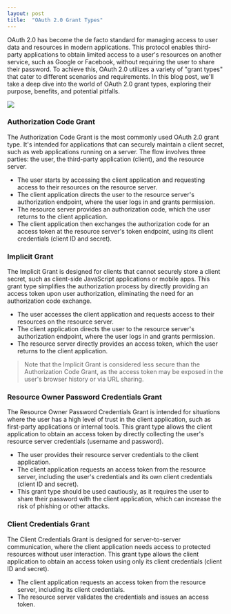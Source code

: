 ```yaml
---
layout: post
title:  "OAuth 2.0 Grant Types"
---
```


OAuth 2.0 has become the de facto standard for managing access to user data and resources in modern applications. This protocol enables third-party applications to obtain limited access to a user's resources on another service, such as Google or Facebook, without requiring the user to share their password. To achieve this, OAuth 2.0 utilizes a variety of "grant types" that cater to different scenarios and requirements. In this blog post, we'll take a deep dive into the world of OAuth 2.0 grant types, exploring their purpose, benefits, and potential pitfalls.

[![](https://mermaid.ink/img/pako:eNqFkk9v2kAQxb_KantpJTiUJorkQyNkJIRECrSukGJzGLxjvMp619k_QdTw3TPYjduIovqy1s6b99t5mobnRiCPeKHMPi_Bejb_nmlG3_hjui5lXrKdBe2ZK01Qgs1YcHi_-cSGw69slSyaxDyhZou9RnvqGuk2iqLngM5Lo0l4lh4fIC-lxiObxnGaxkoimcYWBZ0SFJueKZsNdba83qoFHX86tEe2ipPmd2dyqPGNFyfveaRf45ZBXRNtTLRx8KWx8he0gpgmvoKLk679GylfsHNYJfMmscFRMviCqh9yfgH9YgVbUoSHFtvruuJnMuiLy744unB5L0zTJTi3N2T9Jyx3La356PIlszSdVbWSufT_mfoc8hB2xBhuwaHo5x_9I4BM54peNsGC9e8vpFLRh6JAgLu_6t0CdcXbWyzyGz7gFdoKpKDVa86GGfclVpjxiH4FFhCUz3imTySF4M2Pg8555G3AAQ-1AI8TCWRc8aigQOgWhfTGPnTr3G71gNegH41505xeASsN-Cw?type=png)](https://mermaid.live/edit#pako:eNqFkk9v2kAQxb_KantpJTiUJorkQyNkJIRECrSukGJzGLxjvMp619k_QdTw3TPYjduIovqy1s6b99t5mobnRiCPeKHMPi_Bejb_nmlG3_hjui5lXrKdBe2ZK01Qgs1YcHi_-cSGw69slSyaxDyhZou9RnvqGuk2iqLngM5Lo0l4lh4fIC-lxiObxnGaxkoimcYWBZ0SFJueKZsNdba83qoFHX86tEe2ipPmd2dyqPGNFyfveaRf45ZBXRNtTLRx8KWx8he0gpgmvoKLk679GylfsHNYJfMmscFRMviCqh9yfgH9YgVbUoSHFtvruuJnMuiLy744unB5L0zTJTi3N2T9Jyx3La356PIlszSdVbWSufT_mfoc8hB2xBhuwaHo5x_9I4BM54peNsGC9e8vpFLRh6JAgLu_6t0CdcXbWyzyGz7gFdoKpKDVa86GGfclVpjxiH4FFhCUz3imTySF4M2Pg8555G3AAQ-1AI8TCWRc8aigQOgWhfTGPnTr3G71gNegH41505xeASsN-Cw)

### Authorization Code Grant
The Authorization Code Grant is the most commonly used OAuth 2.0 grant type. It's intended for applications that can securely maintain a client secret, such as web applications running on a server. The flow involves three parties: the user, the third-party application (client), and the resource server.

- The user starts by accessing the client application and requesting access to their resources on the resource server.
- The client application directs the user to the resource server's authorization endpoint, where the user logs in and grants permission.
- The resource server provides an authorization code, which the user returns to the client application.
- The client application then exchanges the authorization code for an access token at the resource server's token endpoint, using its client credentials (client ID and secret).

### Implicit Grant
The Implicit Grant is designed for clients that cannot securely store a client secret, such as client-side JavaScript applications or mobile apps. This grant type simplifies the authorization process by directly providing an access token upon user authorization, eliminating the need for an authorization code exchange.

- The user accesses the client application and requests access to their resources on the resource server.
- The client application directs the user to the resource server's authorization endpoint, where the user logs in and grants permission.
- The resource server directly provides an access token, which the user returns to the client application.

> Note that the Implicit Grant is considered less secure than the Authorization Code Grant, as the access token may be exposed in the user's browser history or via URL sharing.

### Resource Owner Password Credentials Grant
The Resource Owner Password Credentials Grant is intended for situations where the user has a high level of trust in the client application, such as first-party applications or internal tools. This grant type allows the client application to obtain an access token by directly collecting the user's resource server credentials (username and password).

- The user provides their resource server credentials to the client application.
- The client application requests an access token from the resource server, including the user's credentials and its own client credentials (client ID and secret).
- This grant type should be used cautiously, as it requires the user to share their password with the client application, which can increase the risk of phishing or other attacks.

### Client Credentials Grant
The Client Credentials Grant is designed for server-to-server communication, where the client application needs access to protected resources without user interaction. This grant type allows the client application to obtain an access token using only its client credentials (client ID and secret).

- The client application requests an access token from the resource server, including its client credentials.
- The resource server validates the credentials and issues an access token.